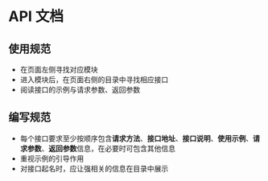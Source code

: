 # API 文档

## 使用规范

+ 在页面左侧寻找对应模块
+ 进入模块后，在页面右侧的目录中寻找相应接口
+ 阅读接口的示例与请求参数、返回参数

## 编写规范

+ 每个接口要求至少按顺序包含**请求方法**、**接口地址**、**接口说明**、**使用示例**、**请求参数**、**返回参数**信息，在必要时可包含其他信息
+ 重视示例的引导作用
+ 对接口起名时，应让强相关的信息在目录中展示